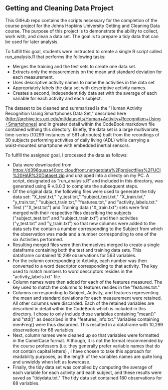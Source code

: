 ## Getting and Cleaning Data Project

This GitHub repo contains the scripts necessary for the completion of the course project for the Johns Hopkins University Getting and Cleaning Data course.  The purpose of this project is to demonstrate the ability to collect, work with, and clean a data set. The goal is to prepare a tidy data that can be used for later analysis.

To fulfill this goal, students were instructed to create a single R script called run_analysis.R that performs the following tasks: 
* Merges the training and the test sets to create one data set.
* Extracts only the measurements on the mean and standard deviation for each measurement. 
* Uses descriptive activity names to name the activities in the data set
* Appropriately labels the data set with descriptive activity names. 
* Creates a second, independent tidy data set with the average of each variable for each activity and each subject.

The dataset to be cleaned and summarized is the "Human Activity Recognition Using Smartphones Data Set," described here (http://archive.ics.uci.edu/ml/datasets/Human+Activity+Recognition+Using+Smartphones) and in greater detail within the CodeBook markdown file contained withing this directory.  Briefly, the data set is a large multivariate, time-series (10299 instances of 561 attributes) built from the recordings of 30 subjects performing activities of daily living (ADL) while carrying a waist-mounted smartphone with embedded inertial sensors.

To fulfill the assigned goal, I processed the data as follows:

* Data were downloaded from https://d396qusza40orc.cloudfront.net/getdata%2Fprojectfiles%2FUCI%20HAR%20Dataset.zip and unzipped into a directy on my PC.  A script, designated as "run_analysis.R" and included in this directory, was generated using R v.3.0.3 to complete the subsequent steps.
* Of the original data, the following files were used to generate the tidy data set: "X_test.txt," "y_test.txt," "subject_test.txt," "X_train.txt," "y_train.txt," "subject_train.txt," "features.txt," and "activity_labels.txt."
* Test (""X_test.txt") and Training data ("X_train.txt") sets were first merged with their respective files describing the subjects ("subject_test.txt" and "subject_train.txt") and their activities ("y_test.txt" and "y_train.txt") so that new columns were added to the data sets the contain a number corresponding to the Subject from which the observation was made and a number corresponding to one of the six Activities performed.
* Resulting merged files were then themselves merged to create a single dataframe containing both the test and training data sets.  This dataframe contained 10,299 observations for 563 variables.
* For the column corresponding to Activity, each number was then converted to a word descriptor corresponding to that activity.  The key used to match numbers to word descriptors resides in the "activity_labels.txt" file.
* Column names were then added for each of the features measured.  The key used to match the columns to features resides in the "features.txt."
* Columns corresponding to Subject, Activity, and features representing the mean and standard deviations for each measurement were retained.  All other columns were discarded. Each of the retained variables are described in detail within the CodeBook which is included in this directory.  I chose to only include those variables containing "mean()" and "std()" as described in the "features_info.txt."  Variables containing menFreq() were thus discarded. This resulted in a dataframe with 10,299 observations for 68 variables.
* Next, column names were cleaned up so that variables were formatted in the CamelCase format.  Although, it is not the format recommended by the course professors (i.e. they generally prefer variable names that do not contain capital letters) , I have chosen to take this approach for readability purposes, as the length of the variables names are quite long and unwieldy when left as lowercase.
* Finally, the tidy data set was compiled by computing the average of each variable for each activity and each subject, and these results were saved as "tidydata.txt."  The tidy data set contained 180 observations for 68 variables.

